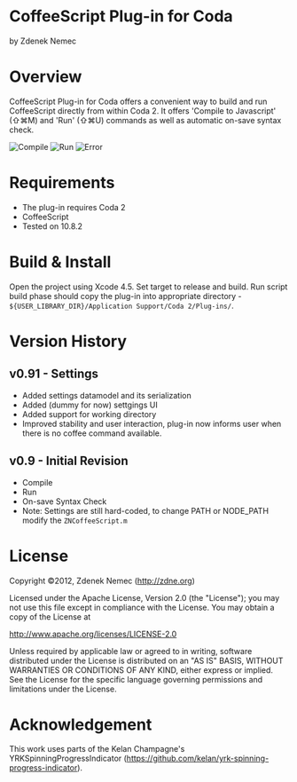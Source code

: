 # CoffeeScript Plug-in for Coda
by Zdenek Nemec

# Overview
CoffeeScript Plug-in for Coda offers a convenient way to build and run CoffeeScript directly from within Coda 2. It offers 'Compile to Javascript' (⇧⌘M) and 'Run' (⇧⌘U) commands as well as automatic on-save syntax check.

![Compile](http://zdne.org/codaplugin/img/compile_success.png)
![Run](http://zdne.org/codaplugin/img/run.png)
![Error](http://zdne.org/codaplugin/img/compile_error.png)

# Requirements
* The plug-in requires Coda 2
* CoffeeScript
* Tested on 10.8.2 

# Build & Install
Open the project using Xcode 4.5. Set target to release and build. Run script build phase should copy the plug-in into appropriate directory - `${USER_LIBRARY_DIR}/Application Support/Coda 2/Plug-ins/`.

# Version History
## v0.91 - Settings 
* Added settings datamodel and its serialization
* Added (dummy for now) settgings UI
* Added support for working directory
* Improved stability and user interaction, plug-in now informs user when there is no coffee command available.

## v0.9 - Initial Revision
* Compile
* Run
* On-save Syntax Check
* Note: Settings are still hard-coded, to change PATH or NODE_PATH modify the `ZNCoffeeScript.m`

# License

Copyright ©2012, Zdenek Nemec (http://zdne.org)

Licensed under the Apache License, Version 2.0 (the "License");
you may not use this file except in compliance with the License.
You may obtain a copy of the License at

   http://www.apache.org/licenses/LICENSE-2.0

Unless required by applicable law or agreed to in writing, software
distributed under the License is distributed on an "AS IS" BASIS,
WITHOUT WARRANTIES OR CONDITIONS OF ANY KIND, either express or implied.
See the License for the specific language governing permissions and
limitations under the License.

# Acknowledgement

This work uses parts of the Kelan Champagne's YRKSpinningProgressIndicator (https://github.com/kelan/yrk-spinning-progress-indicator).
